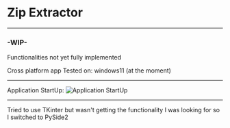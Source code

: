 # Zip Extractor
________________________

### -WIP-
Functionalities not yet fully implemented

Cross platform app
Tested on: windows11 (at the moment)
________________________

Application StartUp:
![Application StartUp](src/help_img/app_recording.gif)

________________________

Tried to use TKinter but wasn't getting the functionality I was looking for so I switched to PySide2